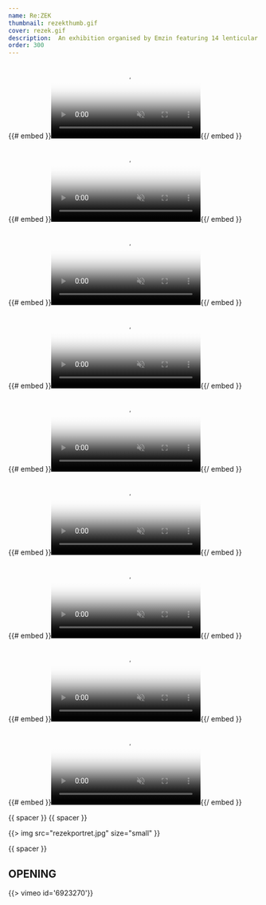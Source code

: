 ```yaml
---
name: Re:ZEK
thumbnail: rezekthumb.gif
cover: rezek.gif
description:  An exhibition organised by Emzin featuring 14 lenticular posters — <i>Avla Gallery, NLB Bank, Ljubljana / 2009</i>
order: 300
---
```


{{# embed }}<video class="embed-video" id="embed-video" poster="https://thumbs.gfycat.com/DefensivePlainAmazonparrot-poster.jpg" autoplay="" muted="" loop=""><source id="webmSource" src="https://zippy.gfycat.com/DefensivePlainAmazonparrot.webm" type="video/webm"><source id="mp4Source" src="https://fat.gfycat.com/DefensivePlainAmazonparrot.mp4" type="video/mp4"><img title="Sorry, your browser doesn't support HTML5 video." src="https://thumbs.gfycat.com/DefensivePlainAmazonparrot-poster.jpg"></video>{{/ embed }}

{{# embed }}<video class="embed-video" id="embed-video" poster="https://thumbs.gfycat.com/ClearObviousAsiantrumpetfish-poster.jpg" autoplay="" muted="" loop=""><source id="webmSource" src="https://zippy.gfycat.com/ClearObviousAsiantrumpetfish.webm" type="video/webm"><source id="mp4Source" src="https://fat.gfycat.com/ClearObviousAsiantrumpetfish.mp4" type="video/mp4"><img title="Sorry, your browser doesn't support HTML5 video." src="https://thumbs.gfycat.com/ClearObviousAsiantrumpetfish-poster.jpg"></video>{{/ embed }}

{{# embed }}<video class="embed-video" id="embed-video" poster="https://thumbs.gfycat.com/EnchantingEmptyBushbaby-poster.jpg" autoplay="" muted="" loop=""><source id="webmSource" src="https://zippy.gfycat.com/EnchantingEmptyBushbaby.webm" type="video/webm"><source id="mp4Source" src="https://fat.gfycat.com/EnchantingEmptyBushbaby.mp4" type="video/mp4"><img title="Sorry, your browser doesn't support HTML5 video." src="https://thumbs.gfycat.com/EnchantingEmptyBushbaby-poster.jpg"></video>{{/ embed }}

{{# embed }}<video class="embed-video" id="embed-video" poster="https://thumbs.gfycat.com/OldCrispGodwit-poster.jpg" autoplay="" muted="" loop=""><source id="webmSource" src="https://zippy.gfycat.com/OldCrispGodwit.webm" type="video/webm"><source id="mp4Source" src="https://fat.gfycat.com/OldCrispGodwit.mp4" type="video/mp4"><img title="Sorry, your browser doesn't support HTML5 video." src="https://thumbs.gfycat.com/OldCrispGodwit-poster.jpg"></video>{{/ embed }}

{{# embed }}<video class="embed-video" id="embed-video" poster="https://thumbs.gfycat.com/HospitableWaryAnchovy-poster.jpg" autoplay="" muted="" loop=""><source id="webmSource" src="https://zippy.gfycat.com/HospitableWaryAnchovy.webm" type="video/webm"><source id="mp4Source" src="https://fat.gfycat.com/HospitableWaryAnchovy.mp4" type="video/mp4"><img title="Sorry, your browser doesn't support HTML5 video." src="https://thumbs.gfycat.com/HospitableWaryAnchovy-poster.jpg"></video>{{/ embed }}

{{# embed }}<video class="embed-video" id="embed-video" poster="https://thumbs.gfycat.com/InformalPassionateGerenuk-poster.jpg" autoplay="" muted="" loop=""><source id="webmSource" src="https://zippy.gfycat.com/InformalPassionateGerenuk.webm" type="video/webm"><source id="mp4Source" src="https://fat.gfycat.com/InformalPassionateGerenuk.mp4" type="video/mp4"><img title="Sorry, your browser doesn't support HTML5 video." src="https://thumbs.gfycat.com/InformalPassionateGerenuk-poster.jpg"></video>{{/ embed }}

{{# embed }}<video class="embed-video" id="embed-video" poster="https://thumbs.gfycat.com/CommonDismalAnophelesmosquito-poster.jpg" autoplay="" muted="" loop=""><source id="webmSource" src="https://zippy.gfycat.com/CommonDismalAnophelesmosquito.webm" type="video/webm"><source id="mp4Source" src="https://fat.gfycat.com/CommonDismalAnophelesmosquito.mp4" type="video/mp4"><img title="Sorry, your browser doesn't support HTML5 video." src="https://thumbs.gfycat.com/CommonDismalAnophelesmosquito-poster.jpg"></video>{{/ embed }}

{{# embed }}<video class="embed-video" id="embed-video" poster="https://thumbs.gfycat.com/HatefulHeartfeltAmericanblackvulture-poster.jpg" autoplay="" muted="" loop=""><source id="webmSource" src="https://zippy.gfycat.com/HatefulHeartfeltAmericanblackvulture.webm" type="video/webm"><source id="mp4Source" src="https://fat.gfycat.com/HatefulHeartfeltAmericanblackvulture.mp4" type="video/mp4"><img title="Sorry, your browser doesn't support HTML5 video." src="https://thumbs.gfycat.com/HatefulHeartfeltAmericanblackvulture-poster.jpg"></video>{{/ embed }}

{{# embed }}<video class="embed-video" id="embed-video" poster="https://thumbs.gfycat.com/SlimFrailAndeancat-poster.jpg" autoplay="" muted="" loop=""><source id="webmSource" src="https://zippy.gfycat.com/SlimFrailAndeancat.webm" type="video/webm"><source id="mp4Source" src="https://fat.gfycat.com/SlimFrailAndeancat.mp4" type="video/mp4"><img title="Sorry, your browser doesn't support HTML5 video." src="https://thumbs.gfycat.com/SlimFrailAndeancat-poster.jpg"></video>{{/ embed }}

{{ spacer }} {{ spacer }}

{{> img src="rezekportret.jpg" size="small" }}

{{ spacer }}

## OPENING

{{> vimeo id='6923270'}}